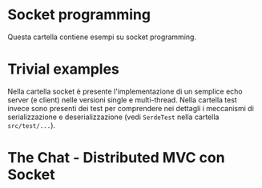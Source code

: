# Socket programming

Questa cartella contiene esempi su socket programming.

# Trivial examples

Nella cartella socket è presente l'implementazione di un semplice echo server (e client) nelle versioni single e multi-thread.
Nella cartella test invece sono presenti dei test per comprendere nei dettagli i meccanismi di serializzazione e deserializzazione (vedi `SerdeTest` nella cartella `src/test/...`).

# The Chat - Distributed MVC con Socket

